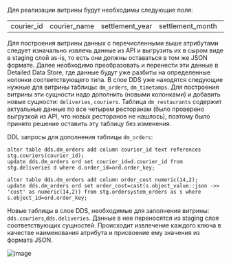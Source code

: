 Для реализации витрины будут необходимы следующие поля: 

|   |   |   |   |   |   |   |   |   |   |   |
|---|---|---|---|---|---|---|---|---|---|---|
|courier_id|courier_name|settlement_year|settlement_month|orders_count|orders_total_sum|rate_avg|order_processing_fee|courier_order_sum|courier_tip_sum|courier_reward_sum|

Для построения витрины данных с перечисленными выше атрибутами следует изначально извлечь данные из API и выгрузить их в сыром виде в staging слой as-is, то есть они должны оставаться в том же JSON формате. Далее необходимо преобразовать и перенести эти данные в Detailed Data Store, где данные будут уже разбиты на определенные колонки соответствующего типа.
В слое DDS уже находятся следующие нужные для витрины таблицы: `dm_orders`, `dm_timetamps`. Для построения витрины эти сущности надо дополнить (новыми колонками) и добавить новые сущности: `deliveries`, `couriers`. Таблица `dm_restaurants` содержит актуальные данные по все четырем ресторанам (было проверено выгрузкой из API, что новых ресторанов не нашлось), поэтому было принято решение оставить эту таблицу без изменения. 

DDL запросы для дополнения таблицы `dm_orders`:
```postgresql
alter table dds.dm_orders add column courier_id text references stg.couriers(courier_id);  
update dds.dm_orders ord set courier_id=d.courier_id from stg.deliveries d where d.order_id=ord.order_key;  
  
alter table dds.dm_orders add column order_cost numeric(14,2);  
update dds.dm_orders ord set order_cost=cast(s.object_value::json ->> 'cost' as numeric(14,2)) from stg.ordersystem_orders as s where s.object_id=ord.order_key;
```
Новые таблицы в слое DDS, необходимые для заполнения витрины: `dds.couriers`,`dds.deliveries`. Данные в нее переносятся из staging слоя соответствующих сущностей. Происходит извлечение каждого ключа в качестве наименования атрибута и присвоение ему значения из формата JSON.

![image](https://github.com/MatthewS-M/de-project-sprint-5/assets/117388645/38180d6f-0322-4bc2-b3da-715501d20fdd)

